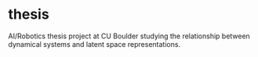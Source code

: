 # thesis
AI/Robotics thesis project at CU Boulder studying the relationship between dynamical systems and latent space representations.
